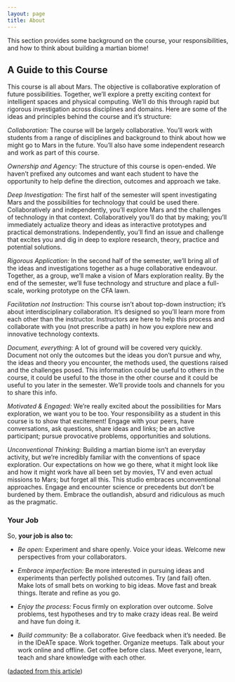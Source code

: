 ```yaml
---
layout: page
title: About
---
```


This section provides some background on the course, your responsibilities, and how to think about building a martian biome!

## A Guide to this Course

This course is all about Mars. The objective is collaborative exploration of future possibilities. Together, we’ll explore a pretty exciting context for intelligent spaces and physical computing. We’ll do this through rapid but rigorous investigation across disciplines and domains. Here are some of the ideas and principles behind the course and it’s structure: 

*Collaboration:* The course will be largely collaborative. You’ll work with students from a range of disciplines and background to think about how we might go to Mars in the future. You’ll also have some independent research and work as part of this course. 

*Ownership and Agency:* The structure of this course is open-ended. We haven’t prefixed any outcomes and want each student to have the opportunity to help define the direction, outcomes and approach we take.

*Deep Investigation:* The first half of the semester will spent investigating Mars and the possibilities for technology that could be used there. Collaboratively and independently, you’ll explore Mars and the challenges of technology in that context. Collaboratively you’ll do that by making; you’ll immediately actualize theory and ideas as interactive prototypes and practical demonstrations. Independently, you’ll find an issue and challenge that excites you and dig in deep to explore research, theory, practice and potential solutions. 

*Rigorous Application:* In the second half of the semester, we’ll bring all of the ideas and investigations together as a huge collaborative endeavour. Together, as a group, we’ll make a vision of Mars exploration reality. By the end of the semester, we’ll fuse technology and structure and place a full-scale, working prototype on the CFA lawn. 

*Facilitation not Instruction:* This course isn’t about top-down instruction; it’s about interdisciplinary collaboration. It’s designed so you’ll learn more from each other than the instructor. Instructors are here to help this process and collaborate with you (not prescribe a path) in how you explore new and innovative technology contexts. 

*Document, everything:* A lot of ground will be covered very quickly. Document not only the outcomes but the ideas you don’t pursue and why, the ideas and theory you encounter, the methods used, the questions raised and the challenges posed. This information could be useful to others in the course, it could be useful to the those in the other course and it could be useful to you later in the semester. We’ll provide tools and channels for you to share this info. 

*Motivated & Engaged:* We’re really excited about the possibilities for Mars exploration, we want you to be too. Your responsibility as a student in this course is to show that excitement! Engage with your peers, have conversations, ask questions, share ideas and links; be an active participant; pursue provocative problems, opportunities and solutions.

*Unconventional Thinking:* Building a martian biome isn’t an everyday activity, but we’re incredibly familiar with the conventions of space exploration. Our expectations on how we go there, what it might look like and how it might work have all been set by movies, TV and even actual missions to Mars; but forget all this. This studio embraces unconventional approaches. Engage and encounter science or precedents but don’t be burdened by them. Embrace the outlandish, absurd and ridiculous as much as the pragmatic. 

### Your Job

So, **your job is also to:** 

* *Be open:* Experiment and share openly. Voice your ideas. Welcome new perspectives from your collaborators. 

* *Embrace imperfection:* Be more interested in pursuing ideas and experiments than perfectly polished outcomes. Try (and fail) often. Make lots of small bets on working to big ideas. Move fast and break things. Iterate and refine as you go. 

* *Enjoy the process:* Focus firmly on exploration over outcome. Solve problems, test hypotheses and try to make crazy ideas real. Be weird and have fun doing it. 

* *Build community:* Be a collaborator. Give feedback when it’s needed.  Be in the IDeATe space. Work together.  Organize meetups. Talk about your work online and offline. Get coffee before class. Meet everyone, learn, teach and share knowledge with each other. 

([adapted from this article](http://www.wired.com/insights/2015/02/how-to-think-like-a-maker/))